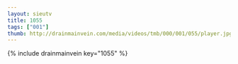 ```yaml
--- 
layout: sieutv
title: 1055
tags: ["001"]
thumb: http://drainmainvein.com/media/videos/tmb/000/001/055/player.jpg
---
```

{% include drainmainvein key="1055" %} 
